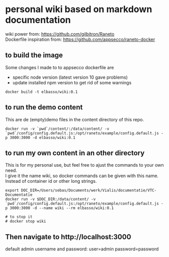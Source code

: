 # personal wiki based on markdown documentation
wiki power from: https://github.com/gilbitron/Raneto  
Dockerfile inspiration from: https://github.com/appsecco/raneto-docker

## to build the image
Some changes I made to to appsecco dockerfile are
- specific node version (latest version 10 gave problems)
- update installed npm version to get rid of some warnings
```
docker build -t elbasso/wiki:0.1
```

## to run the demo content
This are de (empty)demo files in the content directory of this repo.  
```
docker run -v `pwd`/content/:/data/content/ -v `pwd`/config/config.default.js:/opt/raneto/example/config.default.js -p 3000:3000 -d elbasso/wiki:0.1
```

## to run my own content in an other directory
This is for my personal use, but feel free to ajust the commands to your own need.  
I give it the name wiki, so docker commands can be given with this name. Instead of container id or other long strings. 
```
export DOC_DIR=/Users/sebas/Documents/werk/Vialis/documentatie/VTC-Documentatie
docker run -v $DOC_DIR:/data/content/ -v `pwd`/config/config.default.js:/opt/raneto/example/config.default.js -p 3000:3000 -d --name wiki --rm elbasso/wiki:0.1

# to stop it
# docker stop wiki
```

## Then navigate to http://localhost:3000
default admin username and password: user=admin password=password  

